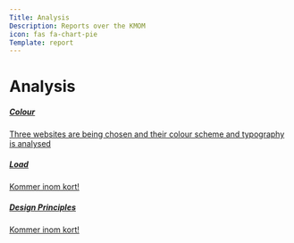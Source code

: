 ```yaml
---
Title: Analysis
Description: Reports over the KMOM
icon: fas fa-chart-pie
Template: report
---
```


Analysis
==========================


<div class="kmom-box">
<a href="analysis/01_colors"><h5>Colour</h5>
<i class="fas fa-chevron-right"></i>
<p>Three websites are being chosen and their colour scheme and typography is analysed</p></a>
</div>

<div class="kmom-box">
<a href="analysis/02_load"><h5>Load</h5>
<i class="fas fa-chevron-right"></i>
<p>Kommer inom kort!</p></a>
</div>

<div class="kmom-box">
<a href="analysis/03_design_principles"><h5>Design Principles</h5>
<i class="fas fa-chevron-right"></i>
<p>Kommer inom kort!</p></a>
</div>
